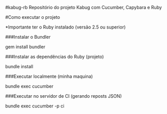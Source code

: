 #kabug-rb
Repositório do projeto Kabug com Cucumber, Capybara e Ruby

#Como executar o projeto

*Importante ter o Ruby instalado (versão 2.5 ou superior)

###Instalar o Bundler

gem install bundler

###Instalar as dependências do Ruby (projeto)

bundle install

###Executar localmente (minha maquina)

bundle exec cucumber

###Executar no servidor de CI (gerando reposts JSON)

bundle exec cucumber -p ci

